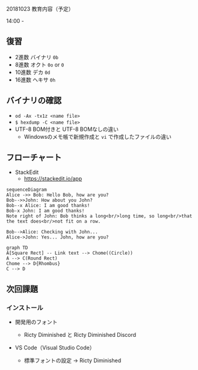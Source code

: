 20181023 教育内容（予定）

14:00 - 

## 復習

- 2進数  バイナリ `0b`
- 8進数  オクト  `0o` or `0`
- 10進数 デカ    `0d`
- 16進数 ヘキサ  `0h`

## バイナリの確認

- `od -Ax -tx1z <name file>`
- `$ hexdump -C <name file>`
- UTF-8 BOM付きと UTF-8 BOMなしの違い
	- Windowsのメモ帳で新規作成と `vi` で作成したファイルの違い

## フローチャート

- StackEdit
	- https://stackedit.io/app

```mermaid
sequenceDiagram
Alice ->> Bob: Hello Bob, how are you?
Bob-->>John: How about you John?
Bob--x Alice: I am good thanks!
Bob-x John: I am good thanks!
Note right of John: Bob thinks a long<br/>long time, so long<br/>that the text does<br/>not fit on a row.

Bob-->Alice: Checking with John...
Alice->John: Yes... John, how are you?
```

```mermaid
graph TD
A[Square Rect] -- Link text --> Chome((Circle))
A --> C(Round Rect)
Chome --> D{Rhombus}
C --> D
```



## 次回課題



### インストール

- 開発用のフォント
	- Ricty Diminished と Ricty Diminished Discord

- VS Code（Visual Studio Code）
	- 標準フォントの設定 → Ricty Diminished